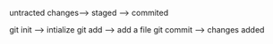 untracted changes--> staged --> commited

git init --> intialize
git add --> add a file
git commit --> changes added

